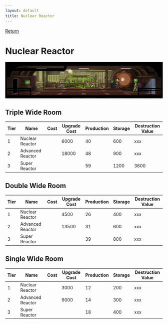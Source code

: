 ```yaml
---
layout: default
title: Nuclear Reactor
---
```

[Return](../index.html)

Nuclear Reactor
===========

![Nuclear Reactor](img/t3images/tripplesuperreactor.jpg)

## Triple Wide Room

Tier | Name | Cost | Upgrade Cost | Production | Storage | Destruction Value
------|------|------|------|------|------|------
1 | Nuclear Reactor | | 6000 | 40 | 600 | xxx
2 | Advanced Reactor | | 18000 | 48 | 900 | xxx
3 | Super Reactor | | | 59 | 1200 | 3600

## Double Wide Room

Tier | Name | Cost | Upgrade Cost | Production | Storage | Destruction Value
------|------|------|------|------|------|------
1 | Nuclear Reactor | | 4500 | 26 | 400 | xxx
2 | Advanced Reactor | | 13500 | 31 | 600 | xxx
3 | Super Reactor | | | 39 | 800 | xxx

## Single Wide Room

Tier | Name | Cost | Upgrade Cost | Production | Storage | Destruction Value
------|------|------|------|------|------|------
1 | Nuclear Reactor | | 3000 | 12 | 200 | xxx
2 | Advanced Reactor | | 9000 | 14 | 300 | xxx
3 | Super Reactor | | | 18 | 400 | xxx
